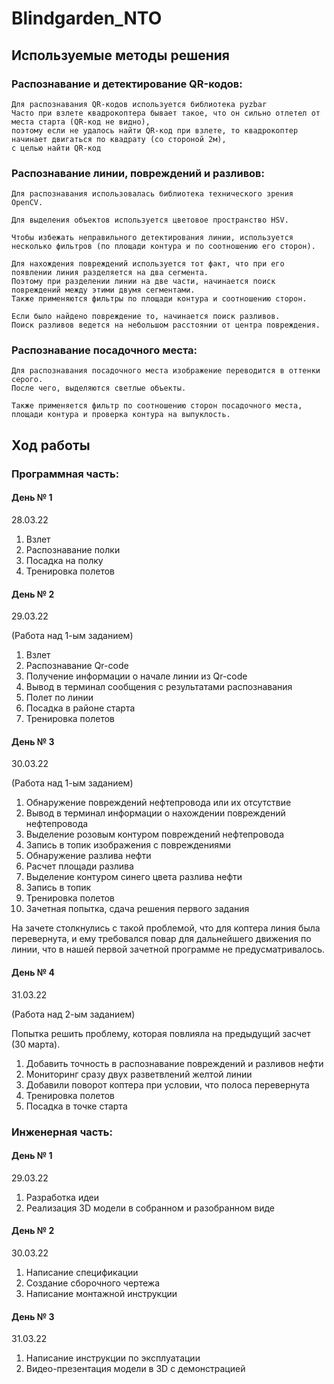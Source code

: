 # Blindgarden_NTO

## Используемые методы решения

### Распознавание и детектирование QR-кодов:

    Для распознавания QR-кодов используется библиотека pyzbar
    Часто при взлете квадрокоптера бывает такое, что он сильно отлетел от места старта (QR-код не видно),
    поэтому если не удалось найти QR-код при взлете, то квадрокоптер начинает двигаться по квадрату (со стороной 2м),
    с целью найти QR-код

### Распознавание линии, повреждений и разливов:

    Для распознавания использовалась библиотека технического зрения OpenCV.

    Для выделения объектов используется цветовое пространство HSV.

    Чтобы избежать неправильного детектирования линии, используется 
    несколько фильтров (по площади контура и по соотношению его сторон).

    Для нахождения повреждений используется тот факт, что при его появлении линия разделяется на два сегмента.
    Поэтому при разделении линии на две части, начинается поиск повреждений между этими двумя сегментами.
    Также применяются фильтры по площади контура и соотношению сторон.

    Если было найдено повреждение то, начинается поиск разливов.
    Поиск разливов ведется на небольшом расстоянии от центра повреждения.

### Распознавание посадочного места:

    Для распознавания посадочного места изображение переводится в оттенки серого.
    После чего, выделяются светлые объекты.

    Также применяется фильтр по соотношению сторон посадочного места,
    площади контура и проверка контура на выпуклость.
    
## Ход работы              

### Программная часть:

#### День № 1

28.03.22

1) Взлет
2) Распознавание полки
3) Посадка на полку
4) Тренировка полетов

#### День № 2

29.03.22

(Работа над 1-ым заданием)

1) Взлет
2) Распознавание Qr-code
3) Получение информации о начале линии из Qr-code
4) Вывод в терминал сообщения с результатами распознавания
5) Полет по линии
6) Посадка в районе старта 
7) Тренировка полетов

#### День № 3

30.03.22

(Работа над 1-ым заданием)

1) Обнаружение повреждений нефтепровода или их отсутствие
2) Вывод в терминал информации о нахождении повреждений нефтепровода
3) Выделение розовым контуром повреждений нефтепровода
4) Запись в топик изображения с повреждениями
5) Обнаружение разлива нефти
6) Расчет площади разлива
7) Выделение контуром синего цвета разлива нефти
8) Запись в топик
9) Тренировка полетов
10) Зачетная попытка, сдача решения первого задания

На зачете столкнулись с такой проблемой, что для коптера линия была перевернута,
и ему требовался повар для дальнейшего движения по линии, что в нашей первой 
зачетной программе не предусматривалось.

#### День № 4

31.03.22

(Работа над 2-ым заданием)

Попытка решить проблему, которая повлияла на предыдущий засчет (30 марта).

1) Добавить точность в распознавание повреждений и разливов нефти
2) Мониторинг сразу двух разветвлений желтой линии 
3) Добавили поворот коптера при условии, что полоса перевернута
4) Тренировка полетов
5) Посадка в точке старта

### Инженерная часть:

#### День № 1

29.03.22

1) Разработка идеи 
2) Реализация 3D модели в собранном и разобранном виде

#### День № 2

30.03.22

1) Написание спецификации
2) Создание сборочного чертежа
3) Написание монтажной инструкции

#### День № 3

31.03.22

1) Написание инструкции по эксплуатации
2) Видео-презентация модели в 3D с демонстрацией
